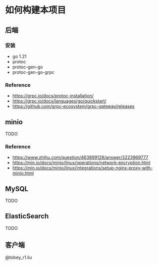 # 如何构建本项目

## 后端

### 安装

- go 1.21
- protoc
- protoc-gen-go
- protoc-gen-go-grpc

### Reference

- https://grpc.io/docs/protoc-installation/
- https://grpc.io/docs/languages/go/quickstart/
- https://github.com/grpc-ecosystem/grpc-gateway/releases

## minio

TODO

### Reference

- https://www.zhihu.com/question/463899128/answer/3223969777
- https://min.io/docs/minio/linux/operations/network-encryption.html
- https://min.io/docs/minio/linux/integrations/setup-nginx-proxy-with-minio.html

## MySQL

TODO

## ElasticSearch

TODO

## 客户端

@tobey_r1.liu
